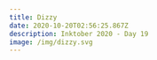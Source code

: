 ```yaml
---
title: Dizzy
date: 2020-10-20T02:56:25.867Z
description: Inktober 2020 - Day 19
image: /img/dizzy.svg
---
```


